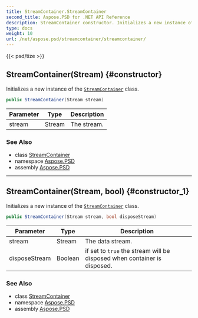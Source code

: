 ```yaml
---
title: StreamContainer.StreamContainer
second_title: Aspose.PSD for .NET API Reference
description: StreamContainer constructor. Initializes a new instance of the StreamContainer class
type: docs
weight: 10
url: /net/aspose.psd/streamcontainer/streamcontainer/
---
```

{{< psd/tize >}}
## StreamContainer(Stream) {#constructor}

Initializes a new instance of the [`StreamContainer`](../) class.

```csharp
public StreamContainer(Stream stream)
```

| Parameter | Type | Description |
| --- | --- | --- |
| stream | Stream | The stream. |

### See Also

* class [StreamContainer](../)
* namespace [Aspose.PSD](../../../aspose.psd/)
* assembly [Aspose.PSD](../../../)

---

## StreamContainer(Stream, bool) {#constructor_1}

Initializes a new instance of the [`StreamContainer`](../) class.

```csharp
public StreamContainer(Stream stream, bool disposeStream)
```

| Parameter | Type | Description |
| --- | --- | --- |
| stream | Stream | The data stream. |
| disposeStream | Boolean | if set to `true` the stream will be disposed when container is disposed. |

### See Also

* class [StreamContainer](../)
* namespace [Aspose.PSD](../../../aspose.psd/)
* assembly [Aspose.PSD](../../../)



